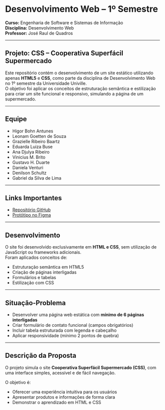 # Desenvolvimento Web – 1º Semestre  
**Curso:** Engenharia de Software e Sistemas de Informação  
**Disciplina:** Desenvolvimento Web  
**Professor:** José Raul de Quadros  

---

## Projeto: CSS – Cooperativa Superfácil Supermercado  

Este repositório contém o desenvolvimento de um site estático utilizando apenas **HTML5** e **CSS**, como parte da disciplina de Desenvolvimento Web no 1º semestre da Universidade Univille.  
O objetivo foi aplicar os conceitos de estruturação semântica e estilização para criar um site funcional e responsivo, simulando a página de um supermercado.  

---

## Equipe  

- Higor Bohn Antunes  
- Leonam Goetten de Souza  
- Grazielle Ribeiro Baartz  
- Eduarda Luiza Buse  
- Ana Djulya Ribeiro  
- Vinicius M. Brito  
- Gustavo H. Duarte  
- Daniela Venturi  
- Denilson Schultz  
- Gabriel da Silva de Lima  

---

## Links Importantes  

-  [Repositório GitHub](https://github.com/grazi-rib/dew.git)  
-  [Protótipo no Figma](https://www.figma.com/design/wyArRrC6LRkjGpqQgsaTur/Wireframe-DEW?node-id=0-1&t=gO77ZIjiGa8skAkv-1)  

---

## Desenvolvimento  

O site foi desenvolvido exclusivamente em **HTML e CSS**, sem utilização de JavaScript ou frameworks adicionais.  
Foram aplicados conceitos de:  

- Estruturação semântica em HTML5  
- Criação de páginas interligadas  
- Formulários e tabelas  
- Estilização com CSS  

---

## Situação-Problema  

- Desenvolver uma página web estática com **mínimo de 6 páginas interligadas**  
- Criar formulário de contato funcional (campos obrigatórios)  
- Incluir tabela estruturada com legenda e cabeçalho  
- Aplicar responsividade (mínimo 2 pontos de quebra)  

---

## Descrição da Proposta  

O projeto simula o site **Cooperativa Superfácil Supermercado (CSS)**, com uma interface simples, acessível e de fácil navegação.  

O objetivo é:  
- Oferecer uma experiência intuitiva para os usuários  
- Apresentar produtos e informações de forma clara  
- Demonstrar o aprendizado em HTML e CSS  


